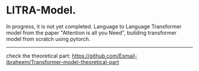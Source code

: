 # LlTRA-Model.

In progress, it is not yet completed.
Language to Language Transformer model from the paper "Attention is all you Need", building transformer model from scratch using pytorch.

--- 
check the theoretical part: https://github.com/Esmail-ibraheem/Transformer-model-theoretical-part
